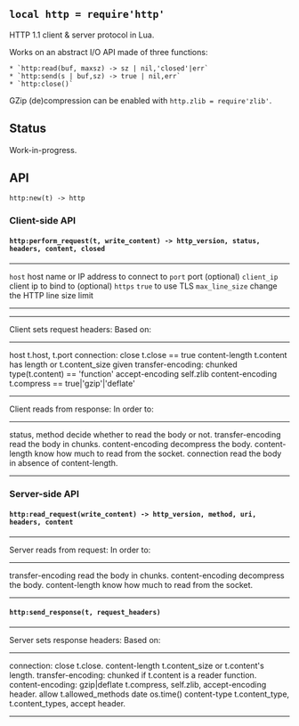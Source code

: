 
## `local http = require'http'`

HTTP 1.1 client & server protocol in Lua.

Works on an abstract I/O API made of three functions:

	* `http:read(buf, maxsz) -> sz | nil,'closed'|err`
	* `http:send(s | buf,sz) -> true | nil,err`
	* `http:close()`

GZip (de)compression can be enabled with `http.zlib = require'zlib'`.

## Status

<warn>Work-in-progress.<warn>

## API

`http:new(t) -> http`

### Client-side API

#### `http:perform_request(t, write_content) -> http_version, status, headers, content, closed`

--------------------------------- --------------------------------------------
`host`                            host name or IP address to connect to
`port`                            port (optional)
`client_ip`                       client ip to bind to (optional)
`https`                           `true` to use TLS
`max_line_size`                   change the HTTP line size limit
--------------------------------- --------------------------------------------

--------------------------------- --------------------------------------------
Client sets request headers:      Based on:
--------------------------------- --------------------------------------------
host                              t.host, t.port
connection: close                 t.close == true
content-length                    t.content has length or t.content_size given
transfer-encoding: chunked        type(t.content) == 'function'
accept-encoding                   self.zlib
content-encoding                  t.compress == true|'gzip'|'deflate'
--------------------------------- --------------------------------------------
Client reads from response:       In order to:
--------------------------------- --------------------------------------------
status, method                    decide whether to read the body or not.
transfer-encoding                 read the body in chunks.
content-encoding                  decompress the body.
content-length                    know how much to read from the socket.
connection                        read the body in absence of content-length.
--------------------------------- --------------------------------------------

### Server-side API

#### `http:read_request(write_content) -> http_version, method, uri, headers, content`

--------------------------------- --------------------------------------------
Server reads from request:        In order to:
--------------------------------- --------------------------------------------
transfer-encoding                 read the body in chunks.
content-encoding                  decompress the body.
content-length                    know how much to read from the socket.
--------------------------------- --------------------------------------------

#### `http:send_response(t, request_headers)`

--------------------------------- --------------------------------------------
Server sets response headers:     Based on:
--------------------------------- --------------------------------------------
connection: close                 t.close.
content-length                    t.content_size or t.content's length.
transfer-encoding: chunked        if t.content is a reader function.
content-encoding: gzip|deflate    t.compress, self.zlib, accept-encoding header.
allow                             t.allowed_methods
date                              os.time()
content-type                      t.content_type, t.content_types, accept header.
--------------------------------- --------------------------------------------
